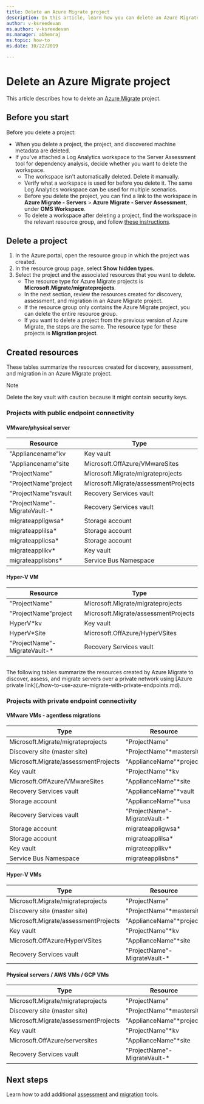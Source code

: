 ```yaml
---
title: Delete an Azure Migrate project
description: In this article, learn how you can delete an Azure Migrate project by using the Azure portal.
author: v-ksreedevan
ms.author: v-ksreedevan
ms.manager: abhemraj
ms.topic: how-to
ms.date: 10/22/2019

---
```


# Delete an Azure Migrate project

This article describes how to delete an [Azure Migrate](./migrate-services-overview.md) project.


## Before you start

Before you delete a project:

- When you delete a project, the project, and discovered machine metadata are deleted.
- If you've attached a Log Analytics workspace to the Server Assessment tool for dependency analysis, decide whether you want to delete the workspace. 
    - The workspace isn't automatically deleted. Delete it manually.
    - Verify what a workspace is used for before you delete it. The same Log Analytics workspace can be used for multiple scenarios.
    - Before you delete the project, you can find a link to the workspace in **Azure Migrate - Servers** > **Azure Migrate - Server Assessment**, under **OMS Workspace**.
    - To delete a workspace after deleting a project, find the workspace in the relevant resource group, and follow [these instructions](../azure-monitor/logs/delete-workspace.md).


## Delete a project


1. In the Azure portal, open the resource group in which the project was created.
2. In the resource group page, select **Show hidden types**.
3. Select the project and the associated resources that you want to delete.
    - The resource type for Azure Migrate projects is **Microsoft.Migrate/migrateprojects**.
    - In the next section, review the resources created for discovery, assessment, and migration in an Azure Migrate project.
    - If the resource group only contains the Azure Migrate project, you can delete the entire resource group.
    - If you want to delete a project from the previous version of Azure Migrate, the steps are the same. The resource type for these projects is **Migration project**.


## Created resources

These tables summarize the resources created for discovery, assessment, and migration in an Azure Migrate project.

> [!NOTE]
> Delete the key vault with caution because it might contain security keys.

### Projects with public endpoint connectivity

#### VMware/physical server

**Resource** | **Type**
--- | ---
"Appliancename"kv | Key vault
"Appliancename"site | Microsoft.OffAzure/VMwareSites
"ProjectName" | Microsoft.Migrate/migrateprojects
"ProjectName"project | Microsoft.Migrate/assessmentProjects
"ProjectName"rsvault | Recovery Services vault
"ProjectName"-MigrateVault-* | Recovery Services vault
migrateappligwsa* | Storage account
migrateapplilsa* | Storage account
migrateapplicsa* | Storage account
migrateapplikv* | Key vault
migrateapplisbns* | Service Bus Namespace

#### Hyper-V VM

**Resource** | **Type**
--- | ---
"ProjectName" | Microsoft.Migrate/migrateprojects
"ProjectName"project | Microsoft.Migrate/assessmentProjects
HyperV*kv | Key vault
HyperV*Site | Microsoft.OffAzure/HyperVSites
"ProjectName"-MigrateVault-* | Recovery Services vault

<br/>
The following tables summarize the resources created by Azure Migrate to discover, assess, and migrate servers over a private network using [Azure private link](./how-to-use-azure-migrate-with-private-endpoints.md).

### Projects with private endpoint connectivity

#### VMware VMs - agentless migrations

**Type** | **Resource** | **Private endpoint <br/>** |
--- | --- | ---
Microsoft.Migrate/migrateprojects | "ProjectName" | "ProjectName"\*pe 
Discovery site (master site) | "ProjectName"*mastersite | "ProjectName"\*mastersite\*pe 
Microsoft.Migrate/assessmentProjects | "ApplianceName"*project | "ApplianceName"\*project\*pe 
Key vault | "ProjectName"*kv | "ProjectName"\*kv\*pe
Microsoft.OffAzure/VMwareSites | "ApplianceName"*site | NA
Recovery Services vault | "ApplianceName"*vault | NA
Storage account | "ApplianceName"*usa | "ApplianceName"\*usa\*pe
Recovery Services vault | "ProjectName"-MigrateVault-* | NA
Storage account | migrateappligwsa* | NA
Storage account | migrateapplilsa* | NA
Key vault | migrateapplikv* | NA
Service Bus Namespace | migrateapplisbns* | NA

#### Hyper-V VMs 

**Type** | **Resource** | **Private endpoint <br/>** |
--- | --- | ---
Microsoft.Migrate/migrateprojects | "ProjectName" | "ProjectName"\*pe 
Discovery site (master site) | "ProjectName"*mastersite | "ProjectName"\*mastersite\*pe 
Microsoft.Migrate/assessmentProjects | "ApplianceName"*project | "ApplianceName"\*project\*pe 
Key vault | "ProjectName"*kv | "ProjectName"\*kv\*pe
Microsoft.OffAzure/HyperVSites | "ApplianceName"*site | NA
Recovery Services vault | "ProjectName"-MigrateVault-* | "ProjectName"-MigrateVault-*pe

#### Physical servers / AWS VMs / GCP VMs 

**Type** | **Resource** | **Private endpoint <br/>** |
--- | --- | ---
Microsoft.Migrate/migrateprojects | "ProjectName" | "ProjectName"\*pe 
Discovery site (master site) | "ProjectName"*mastersite | "ProjectName"\*mastersite\*pe 
Microsoft.Migrate/assessmentProjects | "ApplianceName"*project | "ApplianceName"\*project\*pe 
Key vault | "ProjectName"*kv | "ProjectName"\*kv\*pe
Microsoft.OffAzure/serversites | "ApplianceName"*site | NA
Recovery Services vault | "ProjectName"-MigrateVault-* | "ProjectName"-MigrateVault-*pe


## Next steps

Learn how to add additional [assessment](how-to-assess.md) and [migration](how-to-migrate.md) tools. 
